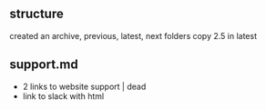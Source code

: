 ## structure 
created an archive, previous, latest, next folders
copy 2.5 in latest

## support.md
- 2 links to website support | dead
- link to slack with html <script>
- ~~fix code ref for support bundle with standard link~~

## self-eval.md
- ~~fix the doc link~~
- email to fix
- ~~fix prereq link~~
- ~~fix link to operator repo~~
- ~~fix link to system configuraiton~~
- CLI install to include
- change rancher local path provisioner 
- ~~fix link to etcd prereq~~
- verify ondat install to include
- review the CLI deployment
- licensing to include 
- check default storageclass for first pvc
- ~~fix link to licensing~~
- split the self-eval in multiple pages (too long)
- ~~fix link to rep doc~~
- remove benchmarking from self-eval
don't let people benchmark a sub-optimal setup!
- slack link to fix
- remove image version from reference - use tag latest 
- fix baseurl benchmark

## best-practices.md
- full rewrite
- should be a break down by topics

## concepts
cluster-topologies.md
- ~~adapt image assets elements~~
- redo diagrams
clusters.md
components.md
- ~~modify link to host-storage~~
- ~~modify image links~~
- ~~modify link to operator~~
- ~~modify link to labels~~
compression.md
- ~~modify link to labels~~
- ~~modify link to replication~~
- ~~modify link to encryption~~
etcd.md
- review quote
- ~~modify link to etcd~~
fencing.md
- ~~modify link to operations/fencing~~
namespaces.md
- ~~mofiy link to policies~~
nodes.md
- revise the needs of separate pages for hyper/compute mode
- ~~modify link to labels~~
policies.md
- ~~modify link to namespaces~~
- ~~modify link to operations/policies~~
replication.md
- ~~modify link to image~~
- ~~modify link to labels/storageclass~~
- ~~modify link to tap~~
- include content/failure-mode
- ~~modify link to failure-mode~~
rwx.md
- ~~modify link to concepts/volumes~~
- ~~modify link to prerequisites/firewalls~~
- ~~modify link to operations/resize.md~~
volumes.md
- ~~modify link to reference/filesystem~~
- ~~modify link to operations/trim~~
- ~~modify link to reference/encryption~~

## install
kubernetes.md
- ~~modify link to prerequisites/_index.md~~
- modify the _index.md name 
- include content for installation
- change tabs to a intro with supported k8s version
- confirm there is no difference despite k8s version
- create a dedicate airgap deployment guide
- ~~modify link to refernce/kubectl-plugin~~
- remove first volume
openshift.md
- break down in 3 pages: operatorhub, markeplace, manual
- check layouts/shortcodes/openshift4-install.md
- ~~modify link to prerequisites/_index.md~~
- ~~modify link to platforms/openshift.md~~
- ~~modify link to platforms/openshift.md~~
- remove first volume
rancher
- break down in 2 pages: catalog, manual
- ~~modify link to prerequisites/_index.md~~
- ~~modify link to prerequisites/etcd~~
- ~~modify link to prerequisites/etcd~~
- modify this document should be only for production grade
- ~~modify image links~~
- ~~modify link to reference/cluster-operator~~
- ~~modify link to install/rancher.md~~
- ~~modify link to prerequisites/etcd.md~~
- include content for manual = kubernetes installation
- ~~modify link to reference/cluster/operator

## introduction
overview.md
- ~~modify link to concepts/volumes.md~~
platforms.md
- seems to ~= support matrix / to revise for more content
- ~~modify link to prerequisites/systemconfiguration~~
- modify variables for k8s versions
quickstart.md
- revise as this is not a quickstart - quickstart =? self-eval
- ~~modify link to install/kubernetes.md~~
- ~~modify link to install/openshift.md~~
- ~~modify link to install/rancher.md~~
- ~~modify link to usecases~~

operations/

